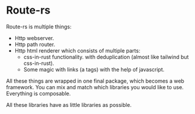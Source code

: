 # Route-rs

Route-rs is multiple things:
- Http webserver.
- Http path router.
- Http html renderer which consists of multiple parts:
  - css-in-rust functionality. with deduplication (almost like tailwind but css-in-rust).
  - Some magic with links (a tags) with the help of javascript.

All these things are wrapped in one final package, which becomes a web framework. You can mix and match which libraries you would like to use. Everything is composable.

All these libraries have as little libraries as possible.
